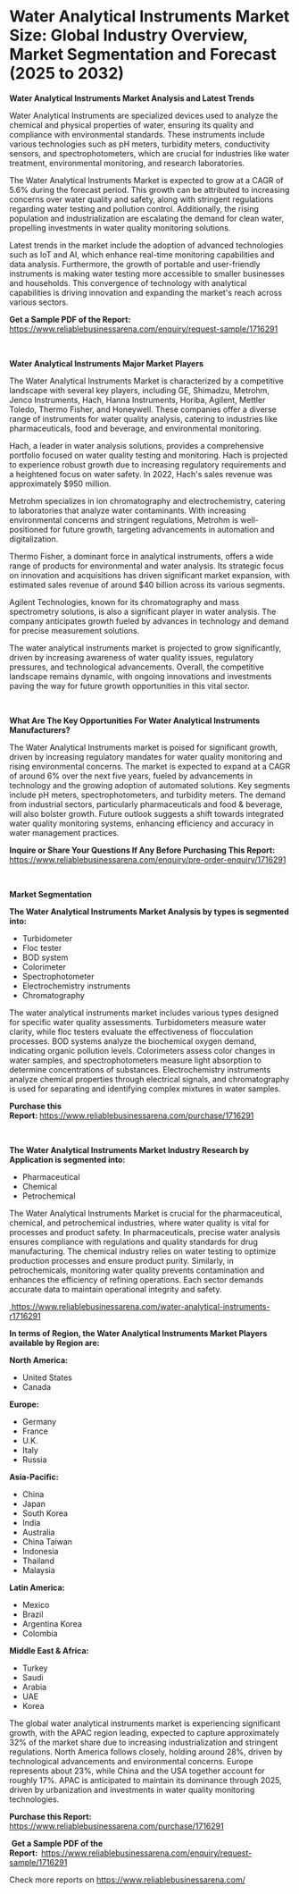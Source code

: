 <p><h1>Water Analytical Instruments Market Size: Global Industry Overview, Market Segmentation and Forecast (2025 to 2032)</h1></p><p><strong>Water Analytical Instruments Market Analysis and Latest Trends</strong></p>
<p><p>Water Analytical Instruments are specialized devices used to analyze the chemical and physical properties of water, ensuring its quality and compliance with environmental standards. These instruments include various technologies such as pH meters, turbidity meters, conductivity sensors, and spectrophotometers, which are crucial for industries like water treatment, environmental monitoring, and research laboratories.</p><p>The Water Analytical Instruments Market is expected to grow at a CAGR of 5.6% during the forecast period. This growth can be attributed to increasing concerns over water quality and safety, along with stringent regulations regarding water testing and pollution control. Additionally, the rising population and industrialization are escalating the demand for clean water, propelling investments in water quality monitoring solutions.</p><p>Latest trends in the market include the adoption of advanced technologies such as IoT and AI, which enhance real-time monitoring capabilities and data analysis. Furthermore, the growth of portable and user-friendly instruments is making water testing more accessible to smaller businesses and households. This convergence of technology with analytical capabilities is driving innovation and expanding the market's reach across various sectors.</p></p>
<p><strong>Get a Sample PDF of the Report:&nbsp;</strong> <a href="https://www.reliablebusinessarena.com/enquiry/request-sample/1716291?utm_campaign=3575&utm_medium=2&utm_source=Github&utm_content=ia&utm_term=08042025&utm_id=water-analytical-instruments">https://www.reliablebusinessarena.com/enquiry/request-sample/1716291</a></p>
<p>&nbsp;</p>
<p><strong>Water Analytical Instruments Major Market Players</strong></p>
<p><p>The Water Analytical Instruments Market is characterized by a competitive landscape with several key players, including GE, Shimadzu, Metrohm, Jenco Instruments, Hach, Hanna Instruments, Horiba, Agilent, Mettler Toledo, Thermo Fisher, and Honeywell. These companies offer a diverse range of instruments for water quality analysis, catering to industries like pharmaceuticals, food and beverage, and environmental monitoring.</p><p>Hach, a leader in water analysis solutions, provides a comprehensive portfolio focused on water quality testing and monitoring. Hach is projected to experience robust growth due to increasing regulatory requirements and a heightened focus on water safety. In 2022, Hach's sales revenue was approximately $950 million.</p><p>Metrohm specializes in ion chromatography and electrochemistry, catering to laboratories that analyze water contaminants. With increasing environmental concerns and stringent regulations, Metrohm is well-positioned for future growth, targeting advancements in automation and digitalization.</p><p>Thermo Fisher, a dominant force in analytical instruments, offers a wide range of products for environmental and water analysis. Its strategic focus on innovation and acquisitions has driven significant market expansion, with estimated sales revenue of around $40 billion across its various segments.</p><p>Agilent Technologies, known for its chromatography and mass spectrometry solutions, is also a significant player in water analysis. The company anticipates growth fueled by advances in technology and demand for precise measurement solutions.</p><p>The water analytical instruments market is projected to grow significantly, driven by increasing awareness of water quality issues, regulatory pressures, and technological advancements. Overall, the competitive landscape remains dynamic, with ongoing innovations and investments paving the way for future growth opportunities in this vital sector.</p></p>
<p>&nbsp;</p>
<p><strong>What Are The Key Opportunities For Water Analytical Instruments Manufacturers?</strong></p>
<p><p>The Water Analytical Instruments market is poised for significant growth, driven by increasing regulatory mandates for water quality monitoring and rising environmental concerns. The market is expected to expand at a CAGR of around 6% over the next five years, fueled by advancements in technology and the growing adoption of automated solutions. Key segments include pH meters, spectrophotometers, and turbidity meters. The demand from industrial sectors, particularly pharmaceuticals and food & beverage, will also bolster growth. Future outlook suggests a shift towards integrated water quality monitoring systems, enhancing efficiency and accuracy in water management practices.</p></p>
<p><strong>Inquire or Share Your Questions If Any Before Purchasing This Report:</strong> <a href="https://www.reliablebusinessarena.com/enquiry/pre-order-enquiry/1716291?utm_campaign=3575&utm_medium=2&utm_source=Github&utm_content=ia&utm_term=08042025&utm_id=water-analytical-instruments">https://www.reliablebusinessarena.com/enquiry/pre-order-enquiry/1716291</a></p>
<p>&nbsp;</p>
<p><strong>Market Segmentation</strong></p>
<p><strong>The Water Analytical Instruments Market Analysis by types is segmented into:</strong></p>
<p><ul><li>Turbidometer</li><li>Floc tester</li><li>BOD system</li><li>Colorimeter</li><li>Spectrophotometer</li><li>Electrochemistry instruments</li><li>Chromatography</li></ul></p>
<p><p>The water analytical instruments market includes various types designed for specific water quality assessments. Turbidometers measure water clarity, while floc testers evaluate the effectiveness of flocculation processes. BOD systems analyze the biochemical oxygen demand, indicating organic pollution levels. Colorimeters assess color changes in water samples, and spectrophotometers measure light absorption to determine concentrations of substances. Electrochemistry instruments analyze chemical properties through electrical signals, and chromatography is used for separating and identifying complex mixtures in water samples.</p></p>
<p><strong>Purchase this Report:&nbsp;</strong><a href="https://www.reliablebusinessarena.com/purchase/1716291?utm_campaign=3575&utm_medium=2&utm_source=Github&utm_content=ia&utm_term=08042025&utm_id=water-analytical-instruments">https://www.reliablebusinessarena.com/purchase/1716291</a></p>
<p>&nbsp;</p>
<p><strong>The Water Analytical Instruments Market Industry Research by Application is segmented into:</strong></p>
<p><ul><li>Pharmaceutical</li><li>Chemical</li><li>Petrochemical</li></ul></p>
<p><p>The Water Analytical Instruments Market is crucial for the pharmaceutical, chemical, and petrochemical industries, where water quality is vital for processes and product safety. In pharmaceuticals, precise water analysis ensures compliance with regulations and quality standards for drug manufacturing. The chemical industry relies on water testing to optimize production processes and ensure product purity. Similarly, in petrochemicals, monitoring water quality prevents contamination and enhances the efficiency of refining operations. Each sector demands accurate data to maintain operational integrity and safety.</p></p>
<p><a href="https://www.reliablebusinessarena.com/water-analytical-instruments-r1716291?utm_campaign=3575&utm_medium=2&utm_source=Github&utm_content=ia&utm_term=08042025&utm_id=water-analytical-instruments">&nbsp;https://www.reliablebusinessarena.com/water-analytical-instruments-r1716291</a></p>
<p><strong>In terms of Region, the Water Analytical Instruments Market Players available by Region are:</strong></p>
<p>
    <p> <strong> North America: </strong>
        <ul>
            <li>United States</li>
            <li>Canada</li>
        </ul>
        </p> 
    <p> <strong> Europe: </strong>
        <ul>
            <li>Germany</li>
            <li>France</li>
            <li>U.K.</li>
            <li>Italy</li>
            <li>Russia</li>
        </ul>
        </p> 
    <p> <strong> Asia-Pacific: </strong>
        <ul>
            <li>China</li>
            <li>Japan</li>
            <li>South Korea</li>
            <li>India</li>
            <li>Australia</li>
            <li>China Taiwan</li>
            <li>Indonesia</li>
            <li>Thailand</li>
            <li>Malaysia</li>
        </ul>
        </p> 
    <p> <strong> Latin America: </strong>
        <ul>
            <li>Mexico</li>
            <li>Brazil</li>
            <li>Argentina Korea</li>
            <li>Colombia</li>
        </ul>
        </p> 
    <p> <strong> Middle East & Africa: </strong>
        <ul>
            <li>Turkey</li>
            <li>Saudi</li>
            <li>Arabia</li>
            <li>UAE</li>
            <li>Korea</li>
        </ul>
    </p>
    </p>
<p><p>The global water analytical instruments market is experiencing significant growth, with the APAC region leading, expected to capture approximately 32% of the market share due to increasing industrialization and stringent regulations. North America follows closely, holding around 28%, driven by technological advancements and environmental concerns. Europe represents about 23%, while China and the USA together account for roughly 17%. APAC is anticipated to maintain its dominance through 2025, driven by urbanization and investments in water quality monitoring technologies.</p></p>
<p><strong>Purchase this Report: </strong><a href="https://www.reliablebusinessarena.com/purchase/1716291?utm_campaign=3575&utm_medium=2&utm_source=Github&utm_content=ia&utm_term=08042025&utm_id=water-analytical-instruments">https://www.reliablebusinessarena.com/purchase/1716291</a></p>
<p>&nbsp;<strong>Get a Sample PDF of the Report:&nbsp;&nbsp;</strong><a href="https://www.reliablebusinessarena.com/enquiry/request-sample/1716291?utm_campaign=3575&utm_medium=2&utm_source=Github&utm_content=ia&utm_term=08042025&utm_id=water-analytical-instruments">https://www.reliablebusinessarena.com/enquiry/request-sample/1716291</a></p>
<p><strong></strong></p>
<p>Check more reports on <a href="https://www.reliablebusinessarena.com/?utm_campaign=3575&utm_medium=2&utm_source=Github&utm_content=ia&utm_term=08042025&utm_id=water-analytical-instruments">https://www.reliablebusinessarena.com/</a></p>